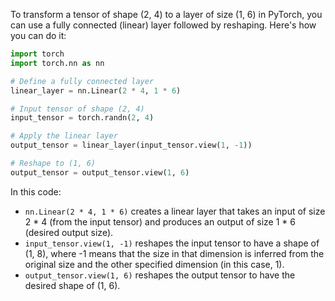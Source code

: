 To transform a tensor of shape (2, 4) to a layer of size (1, 6) in PyTorch, you can use a fully connected (linear) layer followed by reshaping. Here's how you can do it:

```python
import torch
import torch.nn as nn

# Define a fully connected layer
linear_layer = nn.Linear(2 * 4, 1 * 6)

# Input tensor of shape (2, 4)
input_tensor = torch.randn(2, 4)

# Apply the linear layer
output_tensor = linear_layer(input_tensor.view(1, -1))

# Reshape to (1, 6)
output_tensor = output_tensor.view(1, 6)
```

In this code:

- `nn.Linear(2 * 4, 1 * 6)` creates a linear layer that takes an input of size 2 * 4 (from the input tensor) and produces an output of size 1 * 6 (desired output size).
- `input_tensor.view(1, -1)` reshapes the input tensor to have a shape of (1, 8), where -1 means that the size in that dimension is inferred from the original size and the other specified dimension (in this case, 1).
- `output_tensor.view(1, 6)` reshapes the output tensor to have the desired shape of (1, 6).
